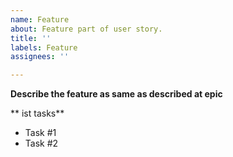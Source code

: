```yaml
---
name: Feature
about: Feature part of user story.
title: ''
labels: Feature
assignees: ''

---
```


**Describe the feature as same as described at epic**


** ist tasks**

- Task #1
- Task #2

